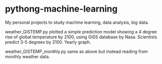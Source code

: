 # pythong-machine-learning
My personal projects to study machine learning, data analysis, big data.

weather_GISTEMP.py
    plotted a simple prediction model showing a 4 degree rise of global 
    temperature by 2100, using GISS database by Nasa. Scientists predict 
    3-5 degrees by 2100. Yearly graph.
    
weather_GISTEMP_monthly.py
    same as above but instead reading from monthly weather data.
